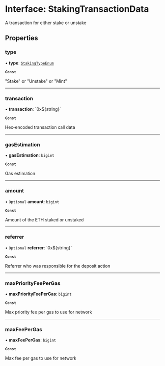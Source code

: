 # Interface: StakingTransactionData

A transaction for either stake or unstake

## Properties

### type

• **type**: [`StakingTypeEnum`](../enums/StakingTypeEnum.md)

**`Const`**

"Stake" or "Unstake" or "Mint"

___

### transaction

• **transaction**: \`0x$\{string}\`

**`Const`**

Hex-encoded transaction call data

___

### gasEstimation

• **gasEstimation**: `bigint`

**`Const`**

Gas estimation

___

### amount

• `Optional` **amount**: `bigint`

**`Const`**

Amount of the ETH staked or unstaked

___

### referrer

• `Optional` **referrer**: \`0x$\{string}\`

**`Const`**

Referrer who was responsible for the deposit action

___

### maxPriorityFeePerGas

• **maxPriorityFeePerGas**: `bigint`

**`Const`**

Max priority fee per gas to use for network

___

### maxFeePerGas

• **maxFeePerGas**: `bigint`

**`Const`**

Max fee per gas to use for network
